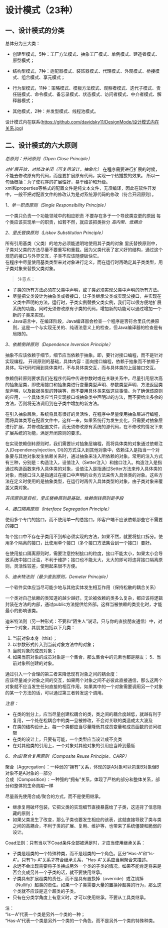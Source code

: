 # 设计模式（23种）

## 一、设计模式的分类

总体分为三大类：

- 创建型模式，5种：工厂方法模式、抽象工厂模式、单例模式、建造者模式、原型模式；

- 结构型模式，7种：适配器模式、装饰器模式、代理模式、外观模式、桥接模式、组合模式、享元模式；

- 行为型模式，11种：策略模式、模板方法模式、观察者模式、迭代子模式、责任链模式、命令模式、备忘录模式、状态模式、访问者模式、中介者模式、解释器模式；

- 其他模式，2种：并发型模式、线程池模式。

设计模式内在联系(https://github.com/davidsky11/DesignMode/设计模式内在关系.jpg)

## 二、设计模式的六大原则

*总原则：开闭原则（Open Close Principle）*

 *对扩展开放，对修改关闭（可复用设计，抽象化）* 
 在程序需要进行扩展的时候，不能去修改原有的代码，而是要扩展原有代码，实现一个热插拔的效果。
所以一句话概括：为了使程序的扩展性好，易于维护和升级。  
 xml和properties等格式的配置文件是纯文本文件，无须编译，因此在软件开发中，一般不把对配置文件的修改认为是对系统源代码的修改（符合开闭原则）。

 *1、单一职责原则（Single Responsibility Principle）*
 
 一个类只负责一个功能领域中的相应职责 
 不要存在多于一个导致类变更的原因 
 每个类应该实现单一的职责，如若不然，就应该把类拆分 
 *高内聚、低耦合* 
 
 *2、里氏替换原则（Liskov Substitution Principle）*
 
 所有引用基类（父类）的地方必须能透明地使用其子类的对象 
 里氏替换原则中，子类对父类的方法尽量不要重写和重载。因为父类代表了定义好的结构，通过这个规范的接口与外界交互，子类不应该随便破快它。  
 在程序中尽量使用基类类型来对对象进行定义，而在运行时再确定其子类类型，用子类对象来替换父类对象。 
 
> 注意点： 
 - 子类的所有方法必须在父类中声明，或子类必须实现父类中声明的所有方法。
 - 尽量把父类设计为抽象类或者接口，让子类继承父类或实现父接口，并实现在父类中声明的方法，运行时，子类实例替换父类实例，我们可以很方便地扩展系统的功能，同时无须修改原有子类的代码，增加新的功能可以通过增加一个新的子类来实现。 
 - Java语言中，在编译阶段，Java编译器会检查一个程序是否符合里氏代换原则，这是一个与实现无关的、纯语法意义上的检查，但Java编译器的检查是有局限的。  
 
 *3、依赖倒转原则（Dependence Inversion Principle）*
 
 抽象不应该依赖于细节，细节应当依赖于抽象。即，要针对接口编程，而不是针对实现编程。 
 开闭原则的基础，具体内容：面向接口编程，依赖于抽象而不依赖于具体。写代码时用到具体类时，不与具体类交互，而与具体类的上层接口交互。
 
 依赖倒转原则要求我们在程序代码中传递参数时或在关联关系中，尽量引用层次高的抽象层类，即使用接口和抽象类进行变量类型声明、参数类型声明、方法返回类型声明，以及数据类型的转换等，而不要用具体类来做这些事情。为了确保该原则的应用，一个具体类应当只实现接口或抽象类中声明过的方法，而不要给出多余的方法，否则将无法调用到在子类中增加的新方法。  
 
 在引入抽象层后，系统将具有很好的灵活性，在程序中尽量使用抽象层进行编程，而将具体类写在配置文件中，这样一来，如果系统行为发生变化，只需要对抽象层进行扩展，并修改配置文件，而无须修改原有系统的源代码，在不修改的情况下来扩展系统的功能，满足开闭原则的要求。  
 
 在实现依赖倒转原则时，我们需要针对抽象层编程，而将具体类的对象通过依赖注入(DependencyInjection, DI)的方式注入到其他对象中，依赖注入是指当一个对象要与其他对象发生依赖关系时，通过抽象来注入所依赖的对象。常用的注入方式有三种，分别是：构造注入，设值注入（Setter注入）和接口注入。构造注入是指通过构造函数来传入具体类的对象，设值注入是指通过Setter方法来传入具体类的对象，而接口注入是指通过在接口中声明的业务方法来传入具体类的对象。这些方法在定义时使用的是抽象类型，在运行时再传入具体类型的对象，由子类对象来覆盖父类对象。  
 
 *开闭原则是目标，里氏替换原则是基础，依赖倒转原则是手段*
 
 *4、接口隔离原则（Interface Segregation Principle）*
 
 使用多个专门的接口，而不使用单一的总接口，即客户端不应该依赖那些它不需要的接口  
 
 每个接口中不存在子类用不到却必须实现的方法，如果不然，就要将接口拆分。使用多个隔离的接口，比使用单个接口（多个接口方法集合到一个接口）要好。
 
 在使用接口隔离原则时，需要注意控制接口的粒度，接口不能太小，如果太小会导致系统中接口泛滥，不利于维护；接口也不能太大，太大的即可将违背接口隔离原则，灵活性较差，使用起来很不方便。  
 
 *5、迪米特法则（最少直到原则，Demeter Principle）*
 
 一个软件实体应当尽可能少地与其他实体发生相互作用（保持松散的耦合关系）  
 
 一个类对自己依赖的类知道的越少越好。无论被依赖的类多么复杂，都应该将逻辑封装在方法的内部，通过public方法提供给外部。这样当被依赖的类变化时，才能最小的影响该类。
 
 迪米特法则（另一种形式：不要和“陌生人”说话，只与你的直接朋友通信）中，对于一个对象，其朋友包括以下几类：
 1. 当前对象本身（this）； 
 2. 以参数形式传入到当前对象方法中的对象；
 3. 当前对象的成员对象； 
 4. 如果当前对象的成员对象是一个集合，那么集合中的元素也都是朋友；
 5、当前对象所创建的对象。
 
 通过引入一个合理的第三者来降低现有对象之间的耦合度：  
 应该尽量减少对象之间的交互，如果两个对象之间不必彼此直接通信，那么这两个对象就不应当发生任何直接的相互作用，如果其中的一个对象需要调用另一个对象的某一个方法的话，可以通过第三者转发这个调用。
 
 *注意：*
 - 在类的划分上，应当尽量创建松耦合的类，类之间的耦合度越低，就越有利于复用，一个处在松耦合中的类一旦被修改，不会对关联的类造成太大波及
 - 在类的结构设计上，每一个类都应当尽量降低其成员变量和成员函数的访问权限 
 - 在类的设计上，只要有可能，一个类型应当设计成不变类
 - 在对其他类的引用上，一个对象对其他对象的引用应当降到最低 
 
 *6、合成/聚合复用原则（Composite Reuse Principle，CARP）*
 
 聚合（Aggregation）：一种弱的“拥有”关系，体现的是A对象可以包含B对象但B对象不是A对象的一部分  
 合成（Composition）：一种强的“拥有”关系，体现了严格的部分和整体关系，部分和整体的生命周期一样  
 
 尽量首先使用合成/聚合的方式，而不是使用继承。
 - 继承复用破坏包装，它把父类的实现细节直接暴露给了子类，这违背了信息隐藏的原则；
 - 如果父类发生了改变，那么子类也要发生相应的该表，这就直接导致了类与类之间的高耦合，不利于类的扩展、复用、维护等，也带来了系统僵硬和脆弱的设计。
 
 Coad法则：只有当以下Coad条件全部被满足时，才应当使用继承关系：  
 - 子类是超类的一个特殊种类，而不是超类的一个角色。区分“Has-A”和“Is-A”。只有“Is-A”关系才符合继承关系，“Has-A”关系应当用聚合来描述。   
 - 永远不会出现需要将子类换成另外一个类的子类的情况。如果不能肯定将来是否会变成另外一个子类的话，就不要使用继承。  
 - 子类具有扩展超类的责任，而不是具有置换掉（override）或注销掉（Nullify）超类的责任。如果一个子类需要大量的置换掉超类的行为，那么这个类就不应该是这个超类的子类。  
 - 只有在分类学角度上有意义时，才可以使用继承。不要从工具类继承。 
 
 注：  
 “Is－A”代表一个类是另外一个类的一种；  
 “Has-A”代表一个类是另外一个类的一个角色，而不是另外一个类的特殊种类。  
 
 